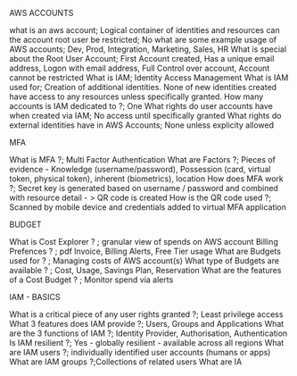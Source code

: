 AWS ACCOUNTS

what is an aws account; Logical container of identities and resources
can the account root user be restricted; No
what are some example usage of AWS accounts; Dev, Prod, Integration, Marketing, Sales, HR
What is special about the Root User Account; First Account created, Has a unique email address, Logon with email address, Full Control over account, Account cannot be restricted
What is IAM; Identity Access Management 
What is IAM used for; Creation of additional identities. None of new identities created have access to any resources unless specifically granted. 
How many accounts is IAM dedicated to ?; One
What rights do user accounts have when created via IAM; No access until specifically granted
What rights do external identities have in AWS Accounts; None unless explicity allowed

MFA 

What is MFA ?; Multi Factor Authentication
What are Factors ?; Pieces of evidence - Knowledge (username/password), Possession (card, virtual token, physical token), inherent (biometrics), location
How does MFA work ?; Secret key is generated based on username / password and combined with resource detail - > QR code is created
How is the QR code used ?; Scanned by mobile device and credentials added to virtual MFA application

BUDGET

What is Cost Explorer ? ; granular view of spends on AWS account 
Billing Prefences ? ; pdf Invoice, Billing Alerts, Free Tier usage
What are Budgets used for ? ;  Managing costs of AWS account(s)
What type of Budgets are available ? ; Cost, Usage, Savings Plan, Reservation
What are the features of a Cost Budget ? ; Monitor spend via alerts

IAM - BASICS

What is a critical piece of any user rights granted ?; Least privilege access
What 3 features does IAM provide ?; Users, Groups and Applications
What are the 3 functions of IAM ?; Identity Provider, Authorisation, Authentication
Is IAM resilient ?; Yes - globally resilient - available across all regions
What are IAM users ?; individually identified user accounts (humans or apps)
What are IAM groups ?;Collections of related users
What are IA





